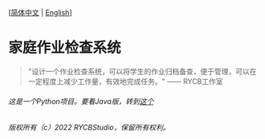 \[[简体中文][README.md] |
[English][README-en.md]\]
# 家庭作业检查系统
> "设计一个作业检查系统，可以将学生的作业归档备查，便于管理，可以在一定程度上减少工作量，有效地完成任务。"  —— RYCB工作室

###### *这是一个Python项目。要看Java版，转到*[这个][this]

*版权所有（c）2022 RYCBStudio，保留所有权利。*


[this]:https://github.com/RYCBStudio/HCS
[README.md]:https://github.com/QYF-RYCBStudio/HCS
[README-en.md]:https://github.com/QYF-RYCBStudio/HCS/blob/main/README-EN.md
